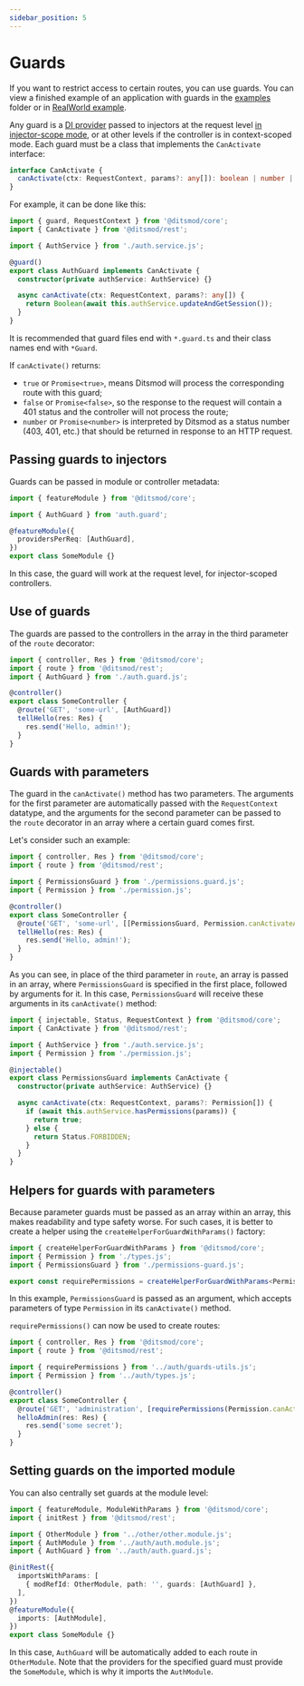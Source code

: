 ```yaml
---
sidebar_position: 5
---
```


# Guards

If you want to restrict access to certain routes, you can use guards. You can view a finished example of an application with guards in the [examples][1] folder or in [RealWorld example][2].

Any guard is a [DI provider][3] passed to injectors at the request level [in injector-scope mode][4], or at other levels if the controller is in context-scoped mode. Each guard must be a class that implements the `CanActivate` interface:

```ts
interface CanActivate {
  canActivate(ctx: RequestContext, params?: any[]): boolean | number | Promise<boolean | number>;
}
```

For example, it can be done like this:

```ts {10-12}
import { guard, RequestContext } from '@ditsmod/core';
import { CanActivate } from '@ditsmod/rest';

import { AuthService } from './auth.service.js';

@guard()
export class AuthGuard implements CanActivate {
  constructor(private authService: AuthService) {}

  async canActivate(ctx: RequestContext, params?: any[]) {
    return Boolean(await this.authService.updateAndGetSession());
  }
}
```

It is recommended that guard files end with `*.guard.ts` and their class names end with `*Guard`.

If `canActivate()` returns:

- `true` or `Promise<true>`, means Ditsmod will process the corresponding route with this guard;
- `false` or `Promise<false>`, so the response to the request will contain a 401 status and the controller will not process the route;
- `number` or `Promise<number>` is interpreted by Ditsmod as a status number (403, 401, etc.) that should be returned in response to an HTTP request.

## Passing guards to injectors

Guards can be passed in module or controller metadata:

```ts {6}
import { featureModule } from '@ditsmod/core';

import { AuthGuard } from 'auth.guard';

@featureModule({
  providersPerReq: [AuthGuard],
})
export class SomeModule {}
```

In this case, the guard will work at the request level, for injector-scoped controllers.

## Use of guards

The guards are passed to the controllers in the array in the third parameter of the `route` decorator:

```ts {7}
import { controller, Res } from '@ditsmod/core';
import { route } from '@ditsmod/rest';
import { AuthGuard } from './auth.guard.js';

@controller()
export class SomeController {
  @route('GET', 'some-url', [AuthGuard])
  tellHello(res: Res) {
    res.send('Hello, admin!');
  }
}
```

## Guards with parameters

The guard in the `canActivate()` method has two parameters. The arguments for the first parameter are automatically passed with the `RequestContext` datatype, and the arguments for the second parameter can be passed to the `route` decorator in an array where a certain guard comes first.

Let's consider such an example:

```ts {9}
import { controller, Res } from '@ditsmod/core';
import { route } from '@ditsmod/rest';

import { PermissionsGuard } from './permissions.guard.js';
import { Permission } from './permission.js';

@controller()
export class SomeController {
  @route('GET', 'some-url', [[PermissionsGuard, Permission.canActivateAdministration]])
  tellHello(res: Res) {
    res.send('Hello, admin!');
  }
}
```

As you can see, in place of the third parameter in `route`, an array is passed in an array, where `PermissionsGuard` is specified in the first place, followed by arguments for it. In this case, `PermissionsGuard` will receive these arguments in its `canActivate()` method:

```ts {11}
import { injectable, Status, RequestContext } from '@ditsmod/core';
import { CanActivate } from '@ditsmod/rest';

import { AuthService } from './auth.service.js';
import { Permission } from './permission.js';

@injectable()
export class PermissionsGuard implements CanActivate {
  constructor(private authService: AuthService) {}

  async canActivate(ctx: RequestContext, params?: Permission[]) {
    if (await this.authService.hasPermissions(params)) {
      return true;
    } else {
      return Status.FORBIDDEN;
    }
  }
}
```

## Helpers for guards with parameters

Because parameter guards must be passed as an array within an array, this makes readability and type safety worse. For such cases, it is better to create a helper using the `createHelperForGuardWithParams()` factory:

```ts {5}
import { createHelperForGuardWithParams } from '@ditsmod/core';
import { Permission } from './types.js';
import { PermissionsGuard } from './permissions-guard.js';

export const requirePermissions = createHelperForGuardWithParams<Permission>(PermissionsGuard);
```

In this example, `PermissionsGuard` is passed as an argument, which accepts parameters of type `Permission` in its `canActivate()` method.

`requirePermissions()` can now be used to create routes:

```ts {9}
import { controller, Res } from '@ditsmod/core';
import { route } from '@ditsmod/rest';

import { requirePermissions } from '../auth/guards-utils.js';
import { Permission } from '../auth/types.js';

@controller()
export class SomeController {
  @route('GET', 'administration', [requirePermissions(Permission.canActivateAdministration)])
  helloAdmin(res: Res) {
    res.send('some secret');
  }
}
```

## Setting guards on the imported module

You can also centrally set guards at the module level:

```ts {10}
import { featureModule, ModuleWithParams } from '@ditsmod/core';
import { initRest } from '@ditsmod/rest';

import { OtherModule } from '../other/other.module.js';
import { AuthModule } from '../auth/auth.module.js';
import { AuthGuard } from '../auth/auth.guard.js';

@initRest({
  importsWithParams: [
    { modRefId: OtherModule, path: '', guards: [AuthGuard] },
  ],
})
@featureModule({
  imports: [AuthModule],
})
export class SomeModule {}
```

In this case, `AuthGuard` will be automatically added to each route in `OtherModule`. Note that the providers for the specified guard must provide the `SomeModule`, which is why it imports the `AuthModule`.

[1]: https://github.com/ditsmod/ditsmod/tree/main/examples/03-route-guards
[2]: https://github.com/ditsmod/realworld/blob/main/packages/server/src/app/modules/service/auth/bearer.guard.ts
[3]: /components-of-ditsmod-app/dependency-injection#providers
[4]: /components-of-ditsmod-app/controllers-and-services/#what-is-a-controller
